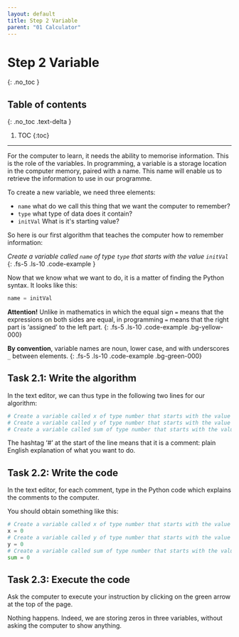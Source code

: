 ```yaml
---
layout: default
title: Step 2 Variable
parent: "01 Calculator"
---
```


# Step 2 Variable
{: .no_toc }

## Table of contents
{: .no_toc .text-delta }

1. TOC
{:toc}

---

For the computer to learn, it needs the ability to memorise information. This is the role of the variables. In programming, a variable is a storage location in the computer memory, paired with a name. This name will enable us to retrieve the information to use in our programme.

To create a new variable, we need three elements:
* `name` what do we call this thing that we want the computer to remember?
* `type` what type of data does it contain?
* `initVal` What is it's starting value?

So here is our first algorithm that teaches the computer how to remember information:

_Create a variable called `name` of type `type` that starts with the value `initVal`_
{: .fs-5 .ls-10 .code-example }

Now that we know what we want to do, it is a matter of finding the Python syntax. It looks like this:

```python
name = initVal
```

**Attention!** Unlike in mathematics in which the equal sign `=` means that the expressions on both sides are equal, in programming `=` means that the right part is ‘assigned’ to the left part.
{: .fs-5 .ls-10 .code-example .bg-yellow-000}


**By convention**, variable names are noun, lower case, and with underscores `_` between elements.
{: .fs-5 .ls-10 .code-example .bg-green-000}

## Task 2.1: Write the algorithm

In the text editor, we can thus type in the following two lines for our algorithm:

```python
# Create a variable called x of type number that starts with the value 0
# Create a variable called y of type number that starts with the value 0
# Create a variable called sum of type number that starts with the value 0
```

The hashtag ‘#’ at the start of the line means that it is a comment: plain English explanation of what you want to do.

## Task 2.2: Write the code

In the text editor, for each comment, type in the Python code which explains the comments to the computer.

You should obtain something like this:

```python
# Create a variable called x of type number that starts with the value 0
x = 0
# Create a variable called y of type number that starts with the value 0
y = 0
# Create a variable called sum of type number that starts with the value 0
sum = 0
```

## Task 2.3: Execute the code

Ask the computer to execute your instruction by clicking on the green arrow at the top of the page.

Nothing happens. Indeed, we are storing zeros in three variables, without asking the computer to show anything.

